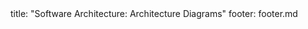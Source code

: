 <frontmatter>
title: "Software Architecture: Architecture Diagrams"
footer: footer.md
</frontmatter>

<include src="navbar.md" boilerplate />

<include src="container-inPage-asFlat.md" boilerplate />